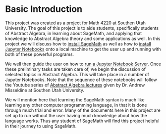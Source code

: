 # Basic Introduction

This project was created as a project for Math 4220 at Southen Utah University. The goal of this project is to aide students, specifically students of Abstract Algebra, in learning about SageMath, and applying that knowledge to Abstract Algebra theory and some applications as well.  In this project we will discuss how to [install SageMath](Installation/sage-installation.md) as well as how to [install Jupyter Notebooks](Installation/jupyter-installation.md) onto a local machine to get the user up and running with both of these powerful programs.

We well then guide the user on how to [run a Jupyter Notebook Server](running-jupyter.md).  Once these preliminary tasks are taken care of, we begin the discussion of selected topics in Abstract Algebra.  This will take place in a number of Jupyter Notebooks.  Note that the sequence of these notebooks will follow the Youtube series of [Abstract Algebra lectures](https://www.youtube.com/playlist?list=PLz7t89zv8Lp2D6xQOG7kUEbN1KP5u-mpH) given by Dr. Andrew Misseldine at Southen Utah University.  

We will mention here that learning the SageMath syntax is much like learning any other computer programming language, in that it is done through much trial and error.  Many of the documents here in this project are set up to run without the user having much knowledge about how the language works.  Thus any student of SageMath will find this project helpful in their journey to using SageMath. 
